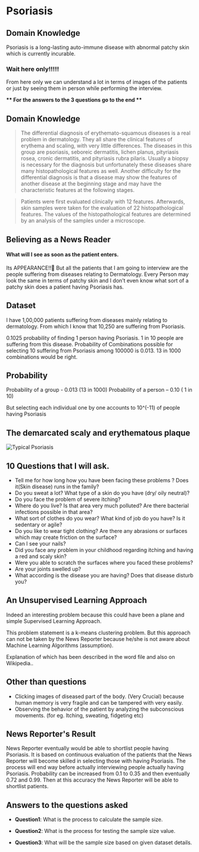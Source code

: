 # Psoriasis

## Domain Knowledge
Psoriasis is a long-lasting auto-immune disease with abnormal patchy skin which is currently incurable.

### Wait here only!!!!!
From here only we can understand a lot in terms of images of the patients or just by seeing them in person while performing the interview.

__** For the answers to the 3 questions go to the end **__

## Domain Knowledge
> The differential diagnosis of erythemato-squamous diseases is a real problem in dermatology. They all share the clinical features of erythema and scaling, with very little differences. The diseases in this group are psoriasis, seboreic dermatitis, lichen planus, pityriasis rosea, cronic dermatitis, and pityriasis rubra pilaris.
> Usually a biopsy is necessary for the diagnosis but unfortunately these diseases share many histopathological features as well. Another difficulty for the differential diagnosis is that a disease may show the features of another disease at the beginning stage and may have the characteristic features at the following stages. 
 
> Patients were first evaluated clinically with 12 features. Afterwards, skin samples were taken for the evaluation of 22 histopathological features. The values of the histopathological features are determined by an analysis of the samples under a microscope. 

## Believing as a News Reader
#### What will I see as soon as the patient enters.

Its APPEARANCE!!
But all the patients that I am going to interview are the people suffering from diseases relating to Dermatology.
Every Person may look the same in terms of patchy skin and I don’t even know what sort of a patchy skin does a patient having Psoriasis has.

## Dataset
I have 1,00,000 patients suffering from diseases mainly relating to dermatology.
From which I know that 10,250 are suffering from Psoriasis.

0.1025 probability of finding 1 person having Psoriasis. 1 in 10 people are suffering from this disease.
Probability of Combinations possible for selecting 10 suffering from Psoriasis among 100000 is 0.013.
13 in 1000 combinations would be right.

## Probability
Probability of a group - 0.013 (13 in 1000)
Probability of a person – 0.10 ( 1 in 10)

But selecting each individual one by one accounts to 10^(-11) of people having Psoriasis

## The demarcated scaly and erythematous plaque

![Typical Psoriasis](https://images.medicinenet.com/images/psoriasis-neck.jpg)

## 10 Questions that I will ask.
* Tell me for how long how you have been facing these problems ? Does it(Skin disease) runs in the family?
* Do you sweat a lot? What type of a skin do you have (dry/ oily neutral)?
* Do you face the problem of severe itching?
* Where do you live? Is that area very much polluted? Are there bacterial infections possible in that area?
* What sort of clothes do you wear? What kind of job do you have? Is it sedentary or agile?
* Do you like to wear tight clothing? Are there any abrasions or surfaces which may create friction on the surface?
* Can I see your nails?
* Did you face any problem in your childhood regarding itching and having a red and scaly skin?
* Were you able to scratch the surfaces where you faced these problems?
* Are your joints swelled up?
* What according is the disease you are having? Does that disease disturb you?

## An Unsupervised Learning Approach

Indeed an interesting problem because this could have been a plane and simple Supervised Learning Approach.

This problem statement is a k-means clustering problem.
But this approach can not be taken by the News Reporter because he/she is not aware about Machine Learning Algorithms (assumption).

Explanation of which has been described in the word file and also on Wikipedia..

## Other than questions
* Clicking images of diseased part of the body. (Very Crucial) because human memory is very fragile and can be tampered with very easily.
* Observing the behavior of the patient by analyzing the subconscious movements. (for eg. Itching, sweating, fidgeting etc)

## News Reporter's Result
News Reporter eventually would be able to shortlist people having Psoriasis. It is based on continuous evaluation of the patients that the News Reporter will become skilled in selecting those with having Psoriasis.
The process will end way before actually interviewing people actually having Psoriasis. Probability can be increased from 0.1 to 0.35 and then eventually 0.72 and 0.99.
Then at this accuracy the News Reporter will be able to shortlist patients.

## Answers to the questions asked

* **Question1**: What is the process to calculate the sample size.

* **Question2**: What is the process for testing the sample size value.
* **Question3**: What will be the sample size based on given dataset details.






